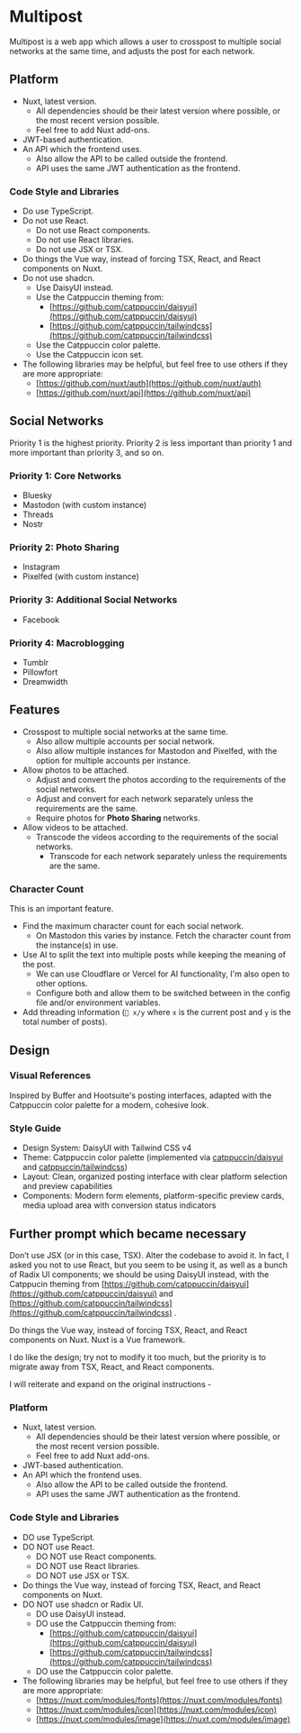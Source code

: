 # Multipost

Multipost is a web app which allows a user to crosspost to multiple social networks at the same time, and adjusts the post for each network.

## Platform

- Nuxt, latest version.
  - All dependencies should be their latest version where possible, or the most recent version possible.
  - Feel free to add Nuxt add-ons.
- JWT-based authentication.
- An API which the frontend uses.
  - Also allow the API to be called outside the frontend.
  - API uses the same JWT authentication as the frontend.

### Code Style and Libraries

- Do use TypeScript.
- Do not use React.
  - Do not use React components.
  - Do not use React libraries.
  - Do not use JSX or TSX.
- Do things the Vue way, instead of forcing TSX, React, and React components on Nuxt.
- Do not use shadcn.
  - Use DaisyUI instead.
  - Use the Catppuccin theming from:
    - [https://github.com/catppuccin/daisyui](https://github.com/catppuccin/daisyui)
    - [https://github.com/catppuccin/tailwindcss](https://github.com/catppuccin/tailwindcss)
  - Use the Catppuccin color palette.
  - Use the Catppuccin icon set.
- The following libraries may be helpful, but feel free to use others if they are more appropriate:
  - [https://github.com/nuxt/auth](https://github.com/nuxt/auth)
  - [https://github.com/nuxt/api](https://github.com/nuxt/api)

## Social Networks

Priority 1 is the highest priority. Priority 2 is less important than priority 1 and more important than priority 3, and so on.

### Priority 1: Core Networks

- Bluesky
- Mastodon (with custom instance)
- Threads
- Nostr

### Priority 2: Photo Sharing

- Instagram
- Pixelfed (with custom instance)

### Priority 3: Additional Social Networks

- Facebook

### Priority 4: Macroblogging

- Tumblr
- Pillowfort
- Dreamwidth

## Features

- Crosspost to multiple social networks at the same time.
  - Also allow multiple accounts per social network.
  - Also allow multiple instances for Mastodon and Pixelfed, with the option for multiple accounts per instance.
- Allow photos to be attached.
  - Adjust and convert the photos according to the requirements of the social networks.
  - Adjust and convert for each network separately unless the requirements are the same.
  - Require photos for **Photo Sharing** networks.
- Allow videos to be attached.
  - Transcode the videos according to the requirements of the social networks.
    - Transcode for each network separately unless the requirements are the same.

### Character Count

This is an important feature.

- Find the maximum character count for each social network.
  - On Mastodon this varies by instance. Fetch the character count from the instance(s) in use.
- Use AI to split the text into multiple posts while keeping the meaning of the post.
  - We can use Cloudflare or Vercel for AI functionality, I'm also open to other options.
  - Configure both and allow them to be switched between in the config file and/or environment variables.
- Add threading information (`🧵 x/y` where `x` is the current post and `y` is the total number of posts).

## Design

### Visual References

Inspired by Buffer and Hootsuite's posting interfaces, adapted with the Catppuccin color palette for a modern, cohesive look.

### Style Guide

- Design System: DaisyUI with Tailwind CSS v4
- Theme: Catppuccin color palette (implemented via [catppuccin/daisyui](https://github.com/catppuccin/daisyui) and [catppuccin/tailwindcss](https://github.com/catppuccin/tailwindcss))
- Layout: Clean, organized posting interface with clear platform selection and preview capabilities
- Components: Modern form elements, platform-specific preview cards, media upload area with conversion status indicators

## Further prompt which became necessary

Don’t use JSX (or in this case, TSX). Alter the codebase to avoid it. In fact, I asked you not to use React, but you seem to be using it, as well as a bunch of Radix UI components; we should be using DaisyUI instead, with the Catppucin theming from [https://github.com/catppuccin/daisyui](https://github.com/catppuccin/daisyui) and [https://github.com/catppuccin/tailwindcss](https://github.com/catppuccin/tailwindcss) .

Do things the Vue way, instead of forcing TSX, React, and React components on Nuxt. Nuxt is a Vue framework.

I do like the design; try not to modify it too much, but the priority is to migrate away from TSX, React, and React components.

I will reiterate and expand on the original instructions -

### Platform

- Nuxt, latest version.
  - All dependencies should be their latest version where possible, or the most recent version possible.
  - Feel free to add Nuxt add-ons.
- JWT-based authentication.
- An API which the frontend uses.
  - Also allow the API to be called outside the frontend.
  - API uses the same JWT authentication as the frontend.

### Code Style and Libraries

- DO use TypeScript.
- DO NOT use React.
  - DO NOT use React components.
  - DO NOT use React libraries.
  - DO NOT use JSX or TSX.
- Do things the Vue way, instead of forcing TSX, React, and React components on Nuxt.
- DO NOT use shadcn or Radix UI.
  - DO use DaisyUI instead.
  - DO use the Catppuccin theming from:
    - [https://github.com/catppuccin/daisyui](https://github.com/catppuccin/daisyui)
    - [https://github.com/catppuccin/tailwindcss](https://github.com/catppuccin/tailwindcss)
  - DO use the Catppuccin color palette.
- The following libraries may be helpful, but feel free to use others if they are more appropriate:
  - [https://nuxt.com/modules/fonts](https://nuxt.com/modules/fonts)
  - [https://nuxt.com/modules/icon](https://nuxt.com/modules/icon)
  - [https://nuxt.com/modules/image](https://nuxt.com/modules/image)
